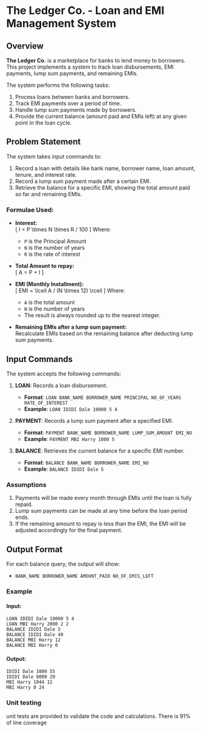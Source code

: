 # The Ledger Co. - Loan and EMI Management System

## Overview

**The Ledger Co.** is a marketplace for banks to lend money to borrowers. This project implements a system to track loan disbursements, EMI payments, lump sum payments, and remaining EMIs.

The system performs the following tasks:
1. Process loans between banks and borrowers.
2. Track EMI payments over a period of time.
3. Handle lump sum payments made by borrowers.
4. Provide the current balance (amount paid and EMIs left) at any given point in the loan cycle.

## Problem Statement

The system takes input commands to:
1. Record a loan with details like bank name, borrower name, loan amount, tenure, and interest rate.
2. Record a lump sum payment made after a certain EMI.
3. Retrieve the balance for a specific EMI, showing the total amount paid so far and remaining EMIs.

### Formulae Used:
- **Interest:**  
  \[
  I = P \times N \times R / 100
  \]
  Where:
    - `P` is the Principal Amount
    - `N` is the number of years
    - `R` is the rate of interest

- **Total Amount to repay:**  
  \[
  A = P + I
  \]

- **EMI (Monthly Installment):**  
  \[
  EMI = \lceil A / (N \times 12) \rceil
  \]
  Where:
    - `A` is the total amount
    - `N` is the number of years
    - The result is always rounded up to the nearest integer.

- **Remaining EMIs after a lump sum payment:**  
  Recalculate EMIs based on the remaining balance after deducting lump sum payments.

## Input Commands

The system accepts the following commands:

1. **LOAN**: Records a loan disbursement.
    - **Format**: `LOAN BANK_NAME BORROWER_NAME PRINCIPAL NO_OF_YEARS RATE_OF_INTEREST`
    - **Example**: `LOAN IDIDI Dale 10000 5 4`

2. **PAYMENT**: Records a lump sum payment after a specified EMI.
    - **Format**: `PAYMENT BANK_NAME BORROWER_NAME LUMP_SUM_AMOUNT EMI_NO`
    - **Example**: `PAYMENT MBI Harry 1000 5`

3. **BALANCE**: Retrieves the current balance for a specific EMI number.
    - **Format**: `BALANCE BANK_NAME BORROWER_NAME EMI_NO`
    - **Example**: `BALANCE IDIDI Dale 5`

### Assumptions

1. Payments will be made every month through EMIs until the loan is fully repaid.
2. Lump sum payments can be made at any time before the loan period ends.
3. If the remaining amount to repay is less than the EMI, the EMI will be adjusted accordingly for the final payment.

## Output Format

For each balance query, the output will show:
- `BANK_NAME BORROWER_NAME AMOUNT_PAID NO_OF_EMIS_LEFT`

### Example

#### Input:
```text
LOAN IDIDI Dale 10000 5 4
LOAN MBI Harry 2000 2 2
BALANCE IDIDI Dale 5
BALANCE IDIDI Dale 40
BALANCE MBI Harry 12
BALANCE MBI Harry 0
```
#### Output:
```text
IDIDI Dale 1000 55
IDIDI Dale 8000 20
MBI Harry 1044 12
MBI Harry 0 24

```
### Unit testing
unit tests are provided to validate the code and calculations.
There is 91% of line coverage